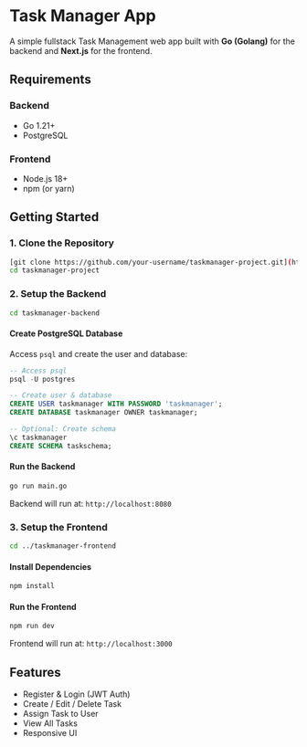 # Task Manager App

A simple fullstack Task Management web app built with **Go (Golang)** for the backend and **Next.js** for the frontend.

## Requirements

### Backend
* Go 1.21+
* PostgreSQL

### Frontend
* Node.js 18+
* npm (or yarn)

## Getting Started

### 1. Clone the Repository

```bash
[git clone https://github.com/your-username/taskmanager-project.git](https://github.com/bintangsiahaan/taskmanager-project.git)
cd taskmanager-project
```

### 2. Setup the Backend

```bash
cd taskmanager-backend
```

#### Create PostgreSQL Database
Access `psql` and create the user and database:

```sql
-- Access psql
psql -U postgres

-- Create user & database
CREATE USER taskmanager WITH PASSWORD 'taskmanager';
CREATE DATABASE taskmanager OWNER taskmanager;

-- Optional: Create schema
\c taskmanager
CREATE SCHEMA taskschema;
```

#### Run the Backend

```bash
go run main.go
```

Backend will run at: `http://localhost:8080`

### 3. Setup the Frontend

```bash
cd ../taskmanager-frontend
```

#### Install Dependencies

```bash
npm install
```

#### Run the Frontend

```bash
npm run dev
```

Frontend will run at: `http://localhost:3000`

## Features

* Register & Login (JWT Auth)
* Create / Edit / Delete Task
* Assign Task to User
* View All Tasks
* Responsive UI
